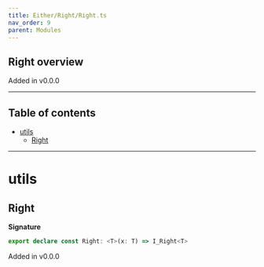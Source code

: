 ```yaml
---
title: Either/Right/Right.ts
nav_order: 9
parent: Modules
---
```


## Right overview

Added in v0.0.0

---

<h2 class="text-delta">Table of contents</h2>

- [utils](#utils)
  - [Right](#right)

---

# utils

## Right

**Signature**

```ts
export declare const Right: <T>(x: T) => I_Right<T>
```

Added in v0.0.0
